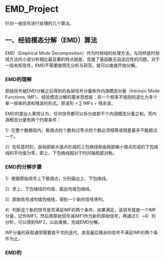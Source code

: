 # EMD_Project
针对一维信号进行处理的几个算法。
## 一、经验模态分解（EMD）算法
EMD（Empirical Mode Decomposition）作为时频域的处理方法，与同样是时频域方法的小波分析相比最显著的特点就是，克服了基函数无自适应性的问题。对于一段未知信号，EMD不需要做预先分析与研究，就可以直接开始分解。
### EMD的理解
原始信号被EMD分解之后得到的各层信号分量称作内涵模态分量（Intrinsic Mode Functions, IMF）。经验模态分解的基本思想是：将一个频率不规则的波化为多个单一频率的波和残波的形式。原波形 = ∑ IMFs + 残余波。

EMD的提出人黄锷认为，任何信号都可以拆分成若干个内涵模态分量之和。而内涵模态分量有两个约束条件：

1）在整个数据段内，极值点的个数和过零点的个数必须相等或相差最多不能超过一个。

2）在任意时刻，由局部极大值点形成的上包络线和由局部极小值点形成的下包络线的平均值为零，即上、下包络线相对于时间轴局部对称。

### EMD的分解步骤
1）根据原始信号上下极值点，分别画出上、下包络线。

2）求上、下包络线的均值，画出均值包络线。

3）原始信号减均值包络线，得到一个新的信号序列。

4）判断这个新的信号是否满足IMF的两个条件。如果满足，该信号就是一个IMF分量，记作IMF1，然后用原始信号减IMF1作为新的原始信号，再通过1）~4）的分析，可以得到IMF2，以此类推，完成EMD分解。

IMF分量的获取通常需要若干次的迭代，直至最后残余的信号不满足IMF的两个条件为止。

### EMD的
